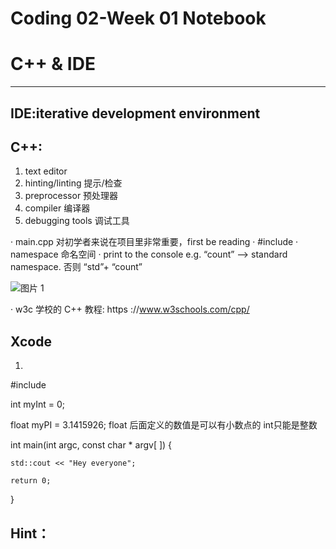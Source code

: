 
# **Coding 02-Week 01 Notebook**
# **C++ & IDE**
----------
## IDE:iterative development environment

## C++:  
1)  text editor
2)	hinting/linting 提示/检查
3)	preprocessor 预处理器
4)	compiler 编译器
5)	debugging tools 调试工具

· main.cpp 对初学者来说在项目里非常重要，first be reading
· #include
· namespace 命名空间
· print to the console
  e.g. “count” --> standard namespace. 否则 “std”+ “count”
  
![图片 1](https://user-images.githubusercontent.com/92034503/158789731-8af44a45-780d-4b40-8318-5a7c425ca87f.jpg)

· w3c 学校的 C++ 教程:
https ://www.w3schools.com/cpp/


## Xcode

1)
#include <iostream>

int myInt = 0;

float myPI = 3.1415926;   float 后面定义的数值是可以有小数点的 int只能是整数

int main(int argc, const char * argv[ ]) {
   
    std::cout << "Hey everyone";
   
    return 0;
}



## Hint：
